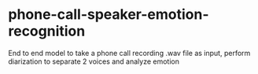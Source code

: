 # phone-call-speaker-emotion-recognition
End to end model to take a phone call recording .wav file as input, perform diarization to separate 2 voices and analyze emotion

